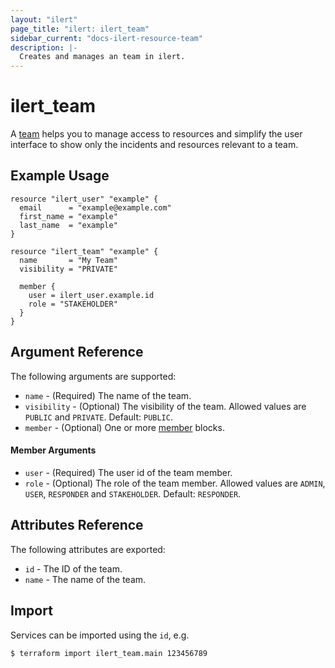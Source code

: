```yaml
---
layout: "ilert"
page_title: "ilert: ilert_team"
sidebar_current: "docs-ilert-resource-team"
description: |-
  Creates and manages an team in ilert.
---
```


# ilert_team

A [team](https://api.ilert.com/api-docs/#tag/Teams) helps you to manage access to resources and simplify the user interface to show only the incidents and resources relevant to a team.

## Example Usage

```hcl
resource "ilert_user" "example" {
  email      = "example@example.com"
  first_name = "example"
  last_name  = "example"
}

resource "ilert_team" "example" {
  name       = "My Team"
  visibility = "PRIVATE"

  member {
    user = ilert_user.example.id
    role = "STAKEHOLDER"
  }
}
```

## Argument Reference

The following arguments are supported:

- `name` - (Required) The name of the team.
- `visibility` - (Optional) The visibility of the team. Allowed values are `PUBLIC` and `PRIVATE`. Default: `PUBLIC`.
- `member` - (Optional) One or more [member](#member-arguments) blocks.

#### Member Arguments

- `user` - (Required) The user id of the team member.
- `role` - (Optional) The role of the team member. Allowed values are `ADMIN`, `USER`, `RESPONDER` and `STAKEHOLDER`. Default: `RESPONDER`.

## Attributes Reference

The following attributes are exported:

- `id` - The ID of the team.
- `name` - The name of the team.

## Import

Services can be imported using the `id`, e.g.

```sh
$ terraform import ilert_team.main 123456789
```
